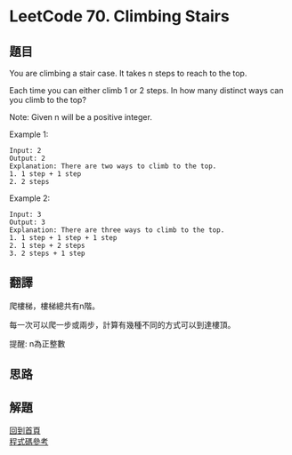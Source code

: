 # LeetCode 70. Climbing Stairs

## 題目

You are climbing a stair case. It takes n steps to reach to the top.

Each time you can either climb 1 or 2 steps. In how many distinct ways can you climb to the top?

Note: Given n will be a positive integer.

Example 1:
```
Input: 2
Output: 2
Explanation: There are two ways to climb to the top.
1. 1 step + 1 step
2. 2 steps
```
Example 2:
```
Input: 3
Output: 3
Explanation: There are three ways to climb to the top.
1. 1 step + 1 step + 1 step
2. 1 step + 2 steps
3. 2 steps + 1 step
```
## 翻譯
爬樓梯，樓梯總共有n階。  

每一次可以爬一步或兩步，計算有幾種不同的方式可以到達樓頂。

提醒: n為正整數

## 思路

## 解題


[回到首頁](../../README.md)  
[程式碼參考](scripts/index.js)